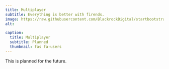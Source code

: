 ```yaml
---
title: Multiplayer
subtitle: Everything is better with firends.
image: https://raw.githubusercontent.com/BlackrockDigital/startbootstrap-agency/master/src/assets/img/portfolio/03-full.jpg
alt: 

caption:
  title: Multiplayer
  subtitle: Planned
  thumbnail: fas fa-users
---
```

This is planned  for the future.

